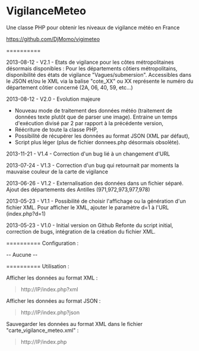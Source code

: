 VigilanceMeteo
=================

Une classe PHP pour obtenir les niveaux de vigilance météo en France

https://github.com/DjMomo/vigimeteo

==========

2013-08-12 - V2.1 - Etats de vigilance pour les côtes métropolitaines désormais disponibles :
Pour les départements côtiers métropolitains, disponibilité des états de vigilance "Vagues/submersion". Accessibles dans le JSON et/ou le XML via la balise "cote_XX" ou XX représente le numéro du département côtier concerné (2A, 06, 40, 59, etc...)

2013-08-12 - V2.0 - Evolution majeure
- Nouveau mode de traitement des données météo (traitement de données texte plutôt que de parser une image). Entraine un temps d'exécution divisé par 2 par rapport à la précédente version,
- Réécriture de toute la classe PHP,
- Possibilité de récupérer les données au format JSON (XML par défaut),
- Script plus léger (plus de fichier donnees.php désormais obsolète).

2013-11-21 - V1.4 - Correction d'un bug lié à un changement d'URL

2013-07-24 - V1.3 - Correction d'un bug qui retournait par moments la mauvaise couleur de la carte de vigilance

2013-06-26 - V1.2 - Externalisation des données dans un fichier séparé. Ajout des départements des Antilles (971,972,973,977,978)

2013-05-23 - V1.1 - Possibilité de choisir l'affichage ou la génération d'un fichier XML. 
Pour afficher le XML, ajouter le paramètre d=1 à l'URL (index.php?d=1)

2013-05-23 - V1.0 - Initial version on Github
Refonte du script initial, correction de bugs, intégration de la création du fichier XML.

==========
Configuration :

-- Aucune --

==========
Utilisation :

Afficher les données au format XML :
> http://IP/index.php?xml

Afficher les données au format JSON :
> http://IP/index.php?json

Sauvegarder les données au format XML dans le fichier "carte_vigilance_meteo.xml" :
> http://IP/index.php
